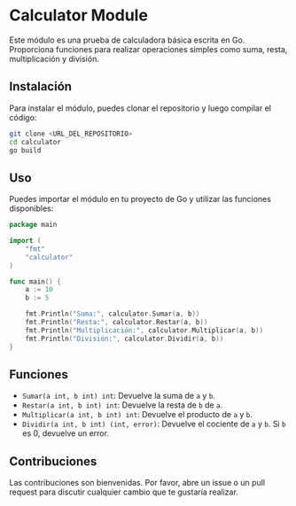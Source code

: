 # Calculator Module

Este módulo es una prueba de calculadora básica escrita en Go. Proporciona funciones para realizar operaciones simples como suma, resta, multiplicación y división.

## Instalación

Para instalar el módulo, puedes clonar el repositorio y luego compilar el código:

```bash
git clone <URL_DEL_REPOSITORIO>
cd calculator
go build
```

## Uso

Puedes importar el módulo en tu proyecto de Go y utilizar las funciones disponibles:

```go
package main

import (
    "fmt"
    "calculator"
)

func main() {
    a := 10
    b := 5

    fmt.Println("Suma:", calculator.Sumar(a, b))
    fmt.Println("Resta:", calculator.Restar(a, b))
    fmt.Println("Multiplicación:", calculator.Multiplicar(a, b))
    fmt.Println("División:", calculator.Dividir(a, b))
}
```

## Funciones

- `Sumar(a int, b int) int`: Devuelve la suma de `a` y `b`.
- `Restar(a int, b int) int`: Devuelve la resta de `b` de `a`.
- `Multiplicar(a int, b int) int`: Devuelve el producto de `a` y `b`.
- `Dividir(a int, b int) (int, error)`: Devuelve el cociente de `a` y `b`. Si `b` es 0, devuelve un error.

## Contribuciones

Las contribuciones son bienvenidas. Por favor, abre un issue o un pull request para discutir cualquier cambio que te gustaría realizar.